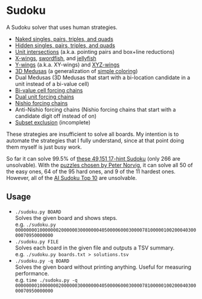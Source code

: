 # Sudoku

A Sudoku solver that uses human strategies.

* [Naked singles, pairs, triples, and quads](http://www.sudokuwiki.org/Naked_Candidates)
* [Hidden singles, pairs, triples, and quads](http://www.sudokuwiki.org/Hidden_Candidates)
* [Unit intersections](http://www.sudokuwiki.org/Intersection_Removal) (a.k.a.
  pointing pairs and box+line reductions)
* [X-wings](http://www.sudokuwiki.org/X_Wing_Strategy),
  [swordfish](http://www.sudokuwiki.org/Sword_Fish_Strategy), and
  [jellyfish](http://www.sudokuwiki.org/Jelly_Fish_Strategy)
* [Y-wings](http://www.sudokuwiki.org/Y_Wing_Strategy) (a.k.a. XY-wings) and
  [XYZ-wings](http://www.sudokuwiki.org/XYZ_Wing)
* [3D Medusas](http://www.sudokuwiki.org/3D_Medusa) (a generalization of
  [simple coloring](http://www.sudokuwiki.org/Singles_Chains))
* Dual Medusas (3D Medusas that start with a bi-location candidate in a unit
  instead of a bi-value cell)
* [Bi-value cell forcing chains](http://www.sudokuwiki.org/Cell_Forcing_Chains)
* [Dual unit forcing chains](http://www.sudokuwiki.org/Unit_Forcing_Chains)
* [Nishio forcing chains](http://www.sudokuwiki.org/Nishio_Forcing_Chains)
* Anti-Nishio forcing chains (Nishio forcing chains that start with a candidate
  digit off instead of on)
* [Subset exclusion](http://www.sudokuwiki.org/Aligned_Pair_Exclusion) (incomplete)

These strategies are insufficient to solve all boards. My intention is to
automate the strategies that I fully understand, since at that point doing them
myself is just busy work.

So far it can solve 99.5% of
[these 49,151 17-hint Sudoku](http://staffhome.ecm.uwa.edu.au/~00013890/sudokumin.php)
(only 266 are unsolvable). With the
[puzzles chosen by Peter Norvig](http://norvig.com/sudoku.html),
it can solve all 50 of the easy ones, 64 of the 95 hard ones, and 9 of the 11
hardest ones. However, all of the
[AI Sudoku Top 10](http://www.aisudoku.com/en/AIwME.html)
are unsolvable.

## Usage

* `./sudoku.py BOARD`  
  Solves the given board and shows steps.  
  e.g. `./sudoku.py 000000001000000020000003000000040500006000300007810000010020004030000070950000000`
* `./sudoku.py FILE`  
  Solves each board in the given file and outputs a TSV summary.  
  e.g. `./sudoku.py boards.txt > solutions.tsv`
* `./sudoku.py -q BOARD`  
  Solves the given board without printing anything. Useful for measuring performance.  
  e.g. `time ./sudoku.py -q 000000001000000020000003000000040500006000300007810000010020004030000070950000000`
